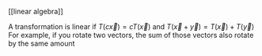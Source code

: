 [[linear algebra]]

A transformation is linear if $T(c\vec{x})=cT(\vec{x})$ and $T(\vec{x}+\vec{y})=T(\vec{x})+T(\vec{y})$
For example, if you rotate two vectors, the sum of those vectors also rotate by the same amount